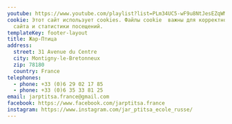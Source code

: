 ```yaml
---
youtube: https://www.youtube.com/playlist?list=PLm34UC5-wF9u8NtJesEZqWMYYHT2Z2wwf
cookie: Этот сайт использует cookies. Файлы cookie  важны для корректной работы
  сайта и статистики посещений.
templateKey: footer-layout
title: Жар-Птица
address:
  street: 31 Avenue du Centre
  city: Montigny-le-Bretonneux
  zip: 78180
  country: France
telephones:
  - phone: +33 (0)6 29 02 17 85
  - phone: +33 (0)6 35 33 81 25
email: jarptitsa.france@gmail.com
facebook: https://www.facebook.com/jarptitsa.france
instagram: https://www.instagram.com/jar_ptitsa_ecole_russe/
---
```


